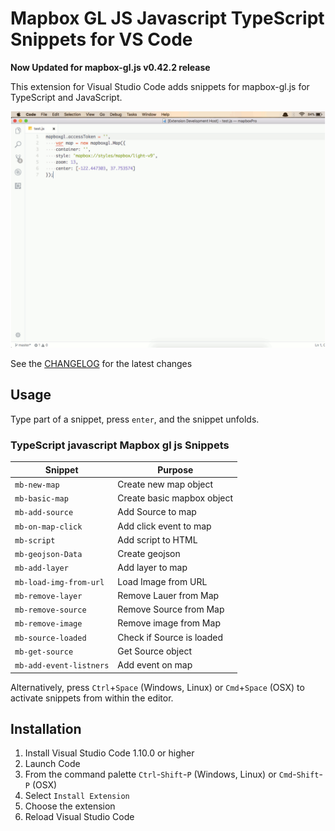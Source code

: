 # Mapbox GL JS Javascript TypeScript Snippets for VS Code

**Now Updated for mapbox-gl.js v0.42.2  release**

This extension for Visual Studio Code adds snippets for mapbox-gl.js for TypeScript and JavaScript.

![Use Extension](images/mapbox-snippet.gif)

See the [CHANGELOG](CHANGELOG.md) for the latest changes

## Usage

Type part of a snippet, press `enter`, and the snippet unfolds.

### TypeScript javascript Mapbox gl js Snippets

| Snippet                      | Purpose                    |
|------------------------------|----------------------------|
| `mb-new-map`                 | Create new map object      |
| `mb-basic-map`               | Create basic mapbox object |
| `mb-add-source`              | Add Source to map          |
| `mb-on-map-click`            | Add click event to map     |
| `mb-script`                  | Add script to HTML         |
| `mb-geojson-Data`            | Create geojson             |
| `mb-add-layer`               | Add layer to map           |
| `mb-load-img-from-url`       | Load Image from URL        |
| `mb-remove-layer`            | Remove Lauer from Map      |
| `mb-remove-source`           | Remove Source from Map     |
| `mb-remove-image`            | Remove image from Map      |
| `mb-source-loaded`           | Check if Source is loaded  |
| `mb-get-source`              | Get Source object          |
| `mb-add-event-listners`      | Add event on map           |

Alternatively, press `Ctrl`+`Space` (Windows, Linux) or `Cmd`+`Space` (OSX) to activate snippets from within the editor.

## Installation

1. Install Visual Studio Code 1.10.0 or higher
1. Launch Code
1. From the command palette `Ctrl`-`Shift`-`P` (Windows, Linux) or `Cmd`-`Shift`-`P` (OSX)
1. Select `Install Extension`
1. Choose the extension
1. Reload Visual Studio Code
